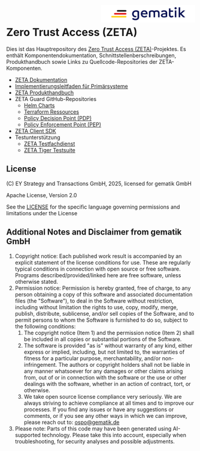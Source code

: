 <img align="right" width="250" height="47" src="images/Gematik_Logo_Flag.png"/> <br/>

# Zero Trust Access (ZETA) 

Dies ist das Hauptrepository des [Zero Trust Access (ZETA)](https://gemspec.gematik.de/docs/gemSpec/gemSpec_ZETA/latest/)-Projektes. Es enthält Komponentendokumentation, Schnittstellenberschreibungen, Produkthandbuch sowie Links zu Quellcode-Repositories der ZETA-Komponenten. 

* [ZETA Dokumentation](https://gematik.github.io/zeta/)
* [Implementierungsleitfaden für Primärsysteme](https://gematik.github.io/zeta/docs/api/v1)
* [ZETA Produkthandbuch](./docs/user-manual/README.md)
* ZETA Guard GitHub-Repositories
    * [Helm Charts](https://github.com/gematik/zeta-guard-helm)
    * [Terraform Ressources](https://github.com/gematik/zeta-guard-terraform)
    * [Policy Decision Point (PDP)](https://github.com/gematik/zeta-guard-keycloak)
    * [Policy Enforcement Point (PEP)](https://github.com/gematik/zeta-guard-ngx-pep)
* [ZETA Client SDK](https://github.com/gematik/zeta-sdk)
* Testunterstützung
    * [ZETA Testfachdienst](https://github.com/gematik/zeta-testfachdienst)
    * [ZETA Tiger Testsuite](https://github.com/gematik/zeta-tiger-testsuite)



## License

(C) EY Strategy and Transactions GmbH, 2025, licensed for gematik GmbH

Apache License, Version 2.0

See the [LICENSE](./LICENSE) for the specific language governing permissions and limitations under the License

## Additional Notes and Disclaimer from gematik GmbH

1. Copyright notice: Each published work result is accompanied by an explicit statement of the license conditions for use. These are regularly typical conditions in connection with open source or free software. Programs described/provided/linked here are free software, unless otherwise stated.
2. Permission notice: Permission is hereby granted, free of charge, to any person obtaining a copy of this software and associated documentation files (the "Software"), to deal in the Software without restriction, including without limitation the rights to use, copy, modify, merge, publish, distribute, sublicense, and/or sell copies of the Software, and to permit persons to whom the Software is furnished to do so, subject to the following conditions:
   1. The copyright notice (Item 1) and the permission notice (Item 2) shall be included in all copies or substantial portions of the Software.
   2. The software is provided "as is" without warranty of any kind, either express or implied, including, but not limited to, the warranties of fitness for a particular purpose, merchantability, and/or non-infringement. The authors or copyright holders shall not be liable in any manner whatsoever for any damages or other claims arising from, out of or in connection with the software or the use or other dealings with the software, whether in an action of contract, tort, or otherwise.
   3. We take open source license compliance very seriously. We are always striving to achieve compliance at all times and to improve our processes. If you find any issues or have any suggestions or comments, or if you see any other ways in which we can improve, please reach out to: ospo@gematik.de
3. Please note: Parts of this code may have been generated using AI-supported technology. Please take this into account, especially when troubleshooting, for security analyses and possible adjustments.